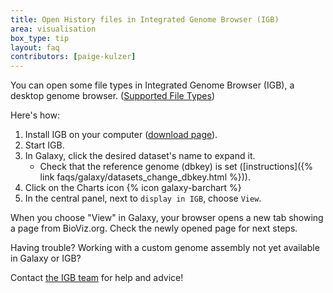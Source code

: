 ```yaml
---
title: Open History files in Integrated Genome Browser (IGB)
area: visualisation
box_type: tip
layout: faq
contributors: [paige-kulzer]
---
```


You can open some file types in Integrated Genome Browser (IGB), a desktop genome browser. ([Supported File Types](https://wiki.bioviz.org/confluence/display/igbman/File+Formats))

Here's how:

1. Install IGB on your computer ([download page](https://bioviz.org/download.html)).
2. Start IGB.
3. In Galaxy, click the desired dataset's name to expand it.
   - Check that the reference genome (dbkey) is set
   ([instructions]({% link faqs/galaxy/datasets_change_dbkey.html %})).
4. Click on the Charts icon {% icon galaxy-barchart %}
5. In the central panel, next to `display in IGB`, choose `View`.

When you choose "View" in Galaxy, your browser opens a new tab showing a page from BioViz.org. Check the newly opened page for next steps.

Having trouble? Working with a custom genome assembly not yet available in Galaxy or IGB?

Contact [the IGB team](https://bioviz.org/help.html) for help and advice!
